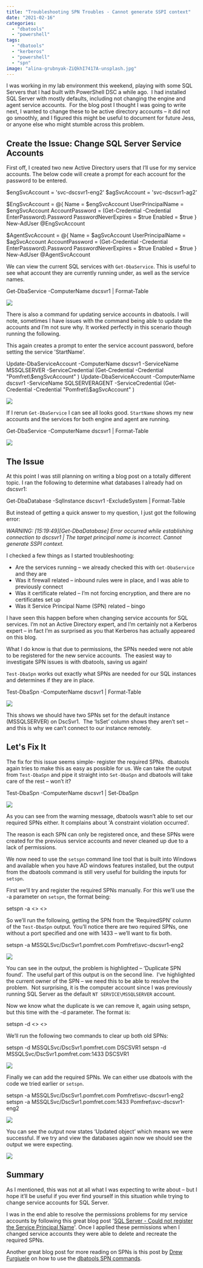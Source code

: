 ```yaml
---
title: "Troubleshooting SPN Troubles - Cannot generate SSPI context"
date: "2021-02-16"
categories:
  - "dbatools"
  - "powershell"
tags:
  - "dbatools"
  - "kerberos"
  - "powershell"
  - "spn"
image: "alina-grubnyak-ZiQkhI7417A-unsplash.jpg"
---
```


I was working in my lab environment this weekend, playing with some SQL Servers that I had built with PowerShell DSC a while ago.  I had installed SQL Server with mostly defaults, including not changing the engine and agent service accounts.  For the blog post I thought I was going to write next, I wanted to change these to be active directory accounts – it did not go smoothly, and I figured this might be useful to document for future Jess, or anyone else who might stumble across this problem.

## Create the Issue: Change SQL Server Service Accounts

First off, I created two new Active Directory users that I’ll use for my service accounts. The below code will create a prompt for each account for the password to be entered.

$engSvcAccount = 'svc-dscsvr1-eng2'
$agSvcAccount  = 'svc-dscsvr1-ag2'

$EngSvcAccount = @{
    Name                 = $engSvcAccount
    UserPrincipalName    = $engSvcAccount
    AccountPassword  	 = (Get-Credential -Credential EnterPassword).Password
    PasswordNeverExpires = $true
    Enabled              = $true
}
New-AdUser @EngSvcAccount

$AgentSvcAccount = @{
    Name                 = $agSvcAccount
    UserPrincipalName 	 = $agSvcAccount
    AccountPassword  	 = (Get-Credential -Credential EnterPassword).Password
    PasswordNeverExpires = $true
    Enabled              = $true
}
New-AdUser @AgentSvcAccount

We can view the current SQL services with `Get-DbaService`. This is useful to see what account they are currently running under, as well as the service names.

Get-DbaService -ComputerName dscsvr1 | Format-Table

[![](GetDbaService.jpg)](https://jesspomfret.com/wp-content/uploads/2021/02/GetDbaService.jpg)

There is also a command for updating service accounts in dbatools. I will note, sometimes I have issues with the command being able to update the accounts and I’m not sure why. It worked perfectly in this scenario though running the following.

This again creates a prompt to enter the service account password, before setting the service 'StartName'.

Update-DbaServiceAccount -ComputerName dscsvr1 -ServiceName MSSQLSERVER -ServiceCredential (Get-Credential -Credential "Pomfret\\$engSvcAccount" )
Update-DbaServiceAccount -ComputerName dscsvr1 -ServiceName SQLSERVERAGENT -ServiceCredential (Get-Credential -Credential "Pomfret\\$agSvcAccount" )

[![](UpdateDbaServiceAccount.png)](https://jesspomfret.com/wp-content/uploads/2021/02/UpdateDbaServiceAccount.png)

If I rerun `Get-DbaService` I can see all looks good. `StartName` shows my new accounts and the services for both engine and agent are running.

Get-DbaService -ComputerName dscsvr1 | Format-Table

[![](GetDbaService_post.jpg)](https://jesspomfret.com/wp-content/uploads/2021/02/GetDbaService_post.jpg)

## The Issue

At this point I was still planning on writing a blog post on a totally different topic. I ran the following to determine what databases I already had on dscsvr1:

Get-DbaDatabase -SqlInstance dscsvr1 -ExcludeSystem | Format-Table

But instead of getting a quick answer to my question, I just got the following error:

_WARNING: \[15:19:49\]\[Get-DbaDatabase\] Error occurred while establishing connection to dscsvr1 | The target principal name is incorrect. Cannot generate SSPI context._

I checked a few things as I started troubleshooting:

- Are the services running – we already checked this with `Get-DbaService` and they are
- Was it firewall related – inbound rules were in place, and I was able to previously connect
- Was it certificate related – I’m not forcing encryption, and there are no certificates set up
- Was it Service Principal Name (SPN) related – bingo

I have seen this happen before when changing service accounts for SQL services. I’m not an Active Directory expert, and I’m certainly not a Kerberos expert – in fact I’m as surprised as you that Kerberos has actually appeared on this blog. 

What I do know is that due to permissions, the SPNs needed were not able to be registered for the new service accounts.  The easiest way to investigate SPN issues is with dbatools, saving us again!

`Test-DbaSpn` works out exactly what SPNs are needed for our SQL instances and determines if they are in place.

Test-DbaSpn -ComputerName dscsvr1 | Format-Table

[![](Test-DbaSpn.jpg)](https://jesspomfret.com/wp-content/uploads/2021/02/Test-DbaSpn.jpg)

This shows we should have two SPNs set for the default instance (MSSQLSERVER) on DscSvr1.  The ‘IsSet’ column shows they aren’t set – and this is why we can’t connect to our instance remotely.

## Let's Fix It

The fix for this issue seems simple- register the required SPNs.  dbatools again tries to make this as easy as possible for us. We can take the output from `Test-DbaSpn` and pipe it straight into `Set-DbaSpn` and dbatools will take care of the rest – won’t it?

Test-DbaSpn -ComputerName dscsvr1 | Set-DbaSpn

[![](FailedToSetSPN.jpg)](https://jesspomfret.com/wp-content/uploads/2021/02/FailedToSetSPN.jpg)

As you can see from the warning message, dbatools wasn’t able to set our required SPNs either. It complains about 'A constraint violation occurred'.

The reason is each SPN can only be registered once, and these SPNs were created for the previous service accounts and never cleaned up due to a lack of permissions.

We now need to use the `setspn` command line tool that is built into Windows and available when you have AD windows features installed, but the output from the dbatools command is still very useful for building the inputs for `setspn`.

First we’ll try and register the required SPNs manually. For this we’ll use the -a parameter on `setspn`, the format being:

setspn -a <<SPN>> <<ServiceAccount>>

So we’ll run the following, getting the SPN from the ‘RequiredSPN’ column of the `Test-DbaSpn` output. You’ll notice there are two required SPNs, one without a port specified and one with 1433 – we’ll want to fix both.

setspn -a MSSQLSvc/DscSvr1.pomfret.com Pomfret\\svc-dscsvr1-eng2

[![](duplicateSpn.jpg)](https://jesspomfret.com/wp-content/uploads/2021/02/duplicateSpn.jpg)

You can see in the output, the problem is highlighted – ‘Duplicate SPN found’.  The useful part of this output is on the second line.  I’ve highlighted the current owner of the SPN – we need this to be able to resolve the problem.  Not surprising, it is the computer account since I was previously running SQL Server as the default `NT SERVICE\MSSQLSERVER` account.

Now we know what the duplicate is we can remove it, again using setspn, but this time with the -d parameter. The format is:

setspn -d <<SPN>> <<ServiceAccount>>

We’ll run the following two commands to clear up both old SPNs:

setspn -d MSSQLSvc/DscSvr1.pomfret.com DSCSVR1
setspn -d MSSQLSvc/DscSvr1.pomfret.com:1433 DSCSVR1

[![](DeleteSPN.jpg)](https://jesspomfret.com/wp-content/uploads/2021/02/DeleteSPN.jpg)

Finally we can add the required SPNs. We can either use dbatools with the code we tried earlier or `setspn`.

setspn -a MSSQLSvc/DscSvr1.pomfret.com Pomfret\\svc-dscsvr1-eng2
setspn -a MSSQLSvc/DscSvr1.pomfret.com:1433 Pomfret\\svc-dscsvr1-eng2

[![](addSpn.jpg)](https://jesspomfret.com/wp-content/uploads/2021/02/addSpn.jpg)

You can see the output now states ‘Updated object’ which means we were successful. If we try and view the databases again now we should see the output we were expecting.

[![](Get-DbaDatabase.jpg)](https://jesspomfret.com/wp-content/uploads/2021/02/Get-DbaDatabase.jpg)

## Summary

As I mentioned, this was not at all what I was expecting to write about – but I hope it’ll be useful if you ever find yourself in this situation while trying to change service accounts for SQL Server.

I was in the end able to resolve the permissions problems for my service accounts by following this great blog post '[SQL Server - Could not register the Service Principal Name](http://www.alexandreviot.net/2014/09/30/sql-server-could-not-register-the-service-principal-name-spn/)'. Once I applied these permissions when I changed service accounts they were able to delete and recreate the required SPNs.

Another great blog post for more reading on SPNs is this post by [Drew Furgiuele](https://www.twitter.com/pittfurg) on how to use the [dbatools SPN commands](https://dbatools.io/schwifty/).
